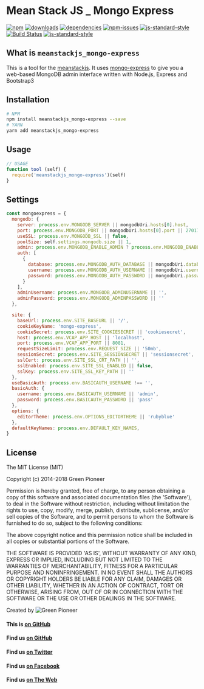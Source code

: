 # Mean Stack JS _ Mongo Express

[![npm][npm-image]][npm-url]
[![downloads][downloads-image]][downloads-url]
[![dependencies](https://david-dm.org/greenpioneersolutions/meanstackjs_mongo-express.svg)](https://david-dm.org/greenpioneersolutions/meanstackjs_mongo-express)
[![npm-issues](https://img.shields.io/github/issues/greenpioneersolutions/meanstackjs_mongo-express.svg)](https://github.com/greenpioneersolutions/meanstackjs_mongo-express/issues)
[![js-standard-style](https://img.shields.io/badge/code%20style-standard-brightgreen.svg)](http://standardjs.com/)
[![Build Status](https://travis-ci.org/greenpioneersolutions/meanstackjs_mongo-express.svg?branch=master)](https://travis-ci.org/greenpioneersolutions/meanstackjs_mongo-express)
[![js-standard-style](https://nodei.co/npm/meanstackjs_mongo-express.png?downloads=true&downloadRank=true&stars=true)](https://nodei.co/npm/meanstackjs_mongo-express.png?downloads=true&downloadRank=true&stars=true)

[npm-image]: https://img.shields.io/npm/v/meanstackjs_mongo-express.svg?style=flat
[npm-url]: https://npmjs.org/package/meanstackjs_mongo-express
[downloads-image]: https://img.shields.io/npm/dt/meanstackjs_mongo-express.svg?style=flat
[downloads-url]: https://npmjs.org/package/meanstackjs_mongo-express

## What is `meanstackjs_mongo-express`

This is a tool for the [meanstackjs](http://meanstackjs.com/). It uses [mongo-express](https://www.npmjs.com/package/mongo-express) to give you a web-based MongoDB admin interface written with Node.js, Express and Bootstrap3

## Installation

``` bash
# NPM
npm install meanstackjs_mongo-express --save
# YARN
yarn add meanstackjs_mongo-express
```

## Usage

``` js
// USAGE
function tool (self) {
  require('meanstackjs_mongo-express')(self)
}
```

## Settings

``` js
const mongoexpress = {
  mongodb: {
    server: process.env.MONGODB_SERVER || mongodbUri.hosts[0].host,
    port: process.env.MONGODB_PORT || mongodbUri.hosts[0].port || 27017,
    useSSL: process.env.MONGODB_SSL || false,
    poolSize: self.settings.mongodb.size || 1,
    admin: process.env.MONGODB_ENABLE_ADMIN ? process.env.MONGODB_ENABLE_ADMIN.toLowerCase() === 'true' : false,
    auth: [
      {
        database: process.env.MONGODB_AUTH_DATABASE || mongodbUri.database,
        username: process.env.MONGODB_AUTH_USERNAME || mongodbUri.username,
        password: process.env.MONGODB_AUTH_PASSWORD || mongodbUri.password
      }
    ],
    adminUsername: process.env.MONGODB_ADMINUSERNAME || '',
    adminPassword: process.env.MONGODB_ADMINPASSWORD || ''
  },

  site: {
    baseUrl: process.env.SITE_BASEURL || '/',
    cookieKeyName: 'mongo-express',
    cookieSecret: process.env.SITE_COOKIESECRET || 'cookiesecret',
    host: process.env.VCAP_APP_HOST || 'localhost',
    port: process.env.VCAP_APP_PORT || 8081,
    requestSizeLimit: process.env.REQUEST_SIZE || '50mb',
    sessionSecret: process.env.SITE_SESSIONSECRET || 'sessionsecret',
    sslCert: process.env.SITE_SSL_CRT_PATH || '',
    sslEnabled: process.env.SITE_SSL_ENABLED || false,
    sslKey: process.env.SITE_SSL_KEY_PATH || ''
  },
  useBasicAuth: process.env.BASICAUTH_USERNAME !== '',
  basicAuth: {
    username: process.env.BASICAUTH_USERNAME || 'admin',
    password: process.env.BASICAUTH_PASSWORD || 'pass'
  },
  options: {
    editorTheme: process.env.OPTIONS_EDITORTHEME || 'rubyblue'
  },
  defaultKeyNames: process.env.DEFAULT_KEY_NAMES,
}
```

## License

The MIT License (MIT)

Copyright (c) 2014-2018 Green Pioneer

Permission is hereby granted, free of charge, to any person obtaining
a copy of this software and associated documentation files (the
'Software'), to deal in the Software without restriction, including
without limitation the rights to use, copy, modify, merge, publish,
distribute, sublicense, and/or sell copies of the Software, and to
permit persons to whom the Software is furnished to do so, subject to
the following conditions:

The above copyright notice and this permission notice shall be
included in all copies or substantial portions of the Software.

THE SOFTWARE IS PROVIDED 'AS IS', WITHOUT WARRANTY OF ANY KIND,
EXPRESS OR IMPLIED, INCLUDING BUT NOT LIMITED TO THE WARRANTIES OF
MERCHANTABILITY, FITNESS FOR A PARTICULAR PURPOSE AND NONINFRINGEMENT.
IN NO EVENT SHALL THE AUTHORS OR COPYRIGHT HOLDERS BE LIABLE FOR ANY
CLAIM, DAMAGES OR OTHER LIABILITY, WHETHER IN AN ACTION OF CONTRACT,
TORT OR OTHERWISE, ARISING FROM, OUT OF OR IN CONNECTION WITH THE
SOFTWARE OR THE USE OR OTHER DEALINGS IN THE SOFTWARE.

Created by ![Green Pioneer](http://greenpioneersolutions.com/img/icons/apple-icon-180x180.png)

#### This is [on GitHub](https://github.com/greenpioneersolutions/meanstackjs_mongo-express)
#### Find us [on GitHub](https://github.com/greenpioneersolutions)
#### Find us [on Twitter](https://twitter.com/greenpioneerdev)
#### Find us [on Facebook](https://www.facebook.com/Green-Pioneer-Solutions-1023752974341910)
#### Find us [on The Web](http://greenpioneersolutions.com/)
